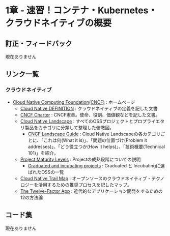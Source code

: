 # 1章 - 速習！コンテナ・Kubernetes・クラウドネイティブの概要

## 訂正・フィードバック
現在ありません

## リンク一覧

### クラウドネイティブ

- [Cloud Native Computing Foundation(CNCF)](https://www.cncf.io/) : ホームページ
  - [Cloud Native DEFINITION](https://github.com/cncf/toc/blob/main/DEFINITION.md) : クラウドネイティブの定義を記した文書
  - [CNCF Charter](https://github.com/cncf/foundation/blob/main/charter.md) : CNCF憲章。使命、役割、価値観などを記した文書。
  - [Cloud Native Landscape](https://landscape.cncf.io/) : すべてのOSSプロジェクトとプロプライエタリ製品をカテゴリに分類して整理した俯瞰図。
    - [CNCF Landscape Guide](https://landscape.cncf.io/guide) : Cloud Native Landscapeの各カテゴリごとに、「これは何(What it is)」、「問題の位置づけ(Problem it addresses)」、「どう役立つか(How it helps)」、「技術概要(Technical 101)」を紹介。
  - [Project Maturity Levels](https://www.cncf.io/project-metrics/) : Projectの成熟段階についての説明
    - [Graduated and incubating projects](https://www.cncf.io/projects/) : Graduated と Incubatingに選ばれたOSSの一覧
  - [Cloud Native Trail Map](https://github.com/cncf/trailmap) : オープンソースのクラウドネイティブ・テクノロジーを活用するための推奨プロセスを記したマップ。
  - [The Twelve-Factor App](https://12factor.net/ja/) : 近代的なアプリケーション開発をするための12の方法論


## コード集
現在ありません